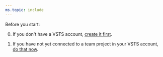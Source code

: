 ```yaml
---
ms.topic: include
---
```


Before you start:

0. If you don't have a VSTS account, [create it first](../../organizations/accounts/create-account-msa-or-work-student.md).

0. If you have not yet connected to a team project in your VSTS account, [do that now](../../user-guide/connect-team-projects.md).